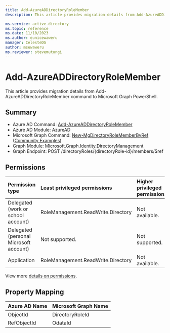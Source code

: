 ```yaml
---
title: Add-AzureADDirectoryRoleMember
description: This article provides migration details from Add-AzureADDirectoryRoleMember command to Microsoft Graph PowerShell.

ms.service: active-directory
ms.topic: reference
ms.date: 11/10/2023
ms.author: eunicewaweru
manager: CelesteDG
author: msewaweru
ms.reviewer: stevemutungi
---
```


# Add-AzureADDirectoryRoleMember

This article provides migration details from Add-AzureADDirectoryRoleMember command to Microsoft Graph PowerShell.

## Summary

+ Azure AD Command: [Add-AzureADDirectoryRoleMember](/powershell/module/azuread/add-azureaddirectoryrolemember)
+ Azure AD Module: AzureAD
+ Microsoft Graph Command: [New-MgDirectoryRoleMemberByRef](/powershell/module/microsoft.graph.identity.directorymanagement/new-mgdirectoryrolememberbyref) ([Community Examples](https://github.com/orgs/msgraph/discussions?discussions_q=New-MgDirectoryRoleMemberByRef))
+ Graph Module: Microsoft.Graph.Identity.DirectoryManagement
+ Graph Endpoint: POST /directoryRoles/{directoryRole-id}/members/$ref

## Permissions

|Permission type|Least privileged permissions|Higher privileged permissions|
|:---|:---|:---|
|Delegated (work or school account)|RoleManagement.ReadWrite.Directory|Not available.|
|Delegated (personal Microsoft account)|Not supported.|Not supported.|
|Application|RoleManagement.ReadWrite.Directory|Not available.|

View more [details on permissions](/graph/api/directoryrole-post-members#permissions).

## Property Mapping

|Azure AD Name|Microsoft Graph Name|
|---|---|
|ObjectId|DirectoryRoleId|
|RefObjectId|OdataId|
